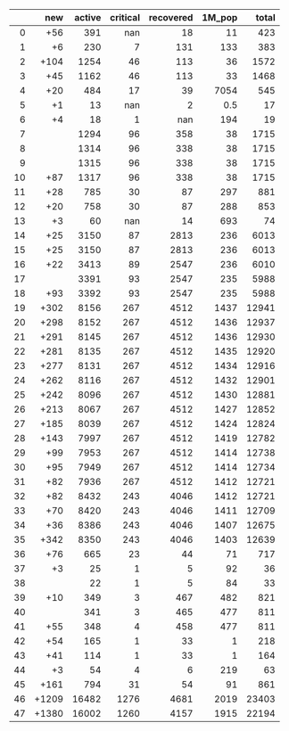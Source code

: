 |    |   new |   active |   critical |   recovered |   1M_pop |   total |
|---:|------:|---------:|-----------:|------------:|---------:|--------:|
|  0 |   +56 |      391 |        nan |          18 |     11   |     423 |
|  1 |    +6 |      230 |          7 |         131 |    133   |     383 |
|  2 |  +104 |     1254 |         46 |         113 |     36   |    1572 |
|  3 |   +45 |     1162 |         46 |         113 |     33   |    1468 |
|  4 |   +20 |      484 |         17 |          39 |   7054   |     545 |
|  5 |    +1 |       13 |        nan |           2 |      0.5 |      17 |
|  6 |    +4 |       18 |          1 |         nan |    194   |      19 |
|  7 |       |     1294 |         96 |         358 |     38   |    1715 |
|  8 |       |     1314 |         96 |         338 |     38   |    1715 |
|  9 |       |     1315 |         96 |         338 |     38   |    1715 |
| 10 |   +87 |     1317 |         96 |         338 |     38   |    1715 |
| 11 |   +28 |      785 |         30 |          87 |    297   |     881 |
| 12 |   +20 |      758 |         30 |          87 |    288   |     853 |
| 13 |    +3 |       60 |        nan |          14 |    693   |      74 |
| 14 |   +25 |     3150 |         87 |        2813 |    236   |    6013 |
| 15 |   +25 |     3150 |         87 |        2813 |    236   |    6013 |
| 16 |   +22 |     3413 |         89 |        2547 |    236   |    6010 |
| 17 |       |     3391 |         93 |        2547 |    235   |    5988 |
| 18 |   +93 |     3392 |         93 |        2547 |    235   |    5988 |
| 19 |  +302 |     8156 |        267 |        4512 |   1437   |   12941 |
| 20 |  +298 |     8152 |        267 |        4512 |   1436   |   12937 |
| 21 |  +291 |     8145 |        267 |        4512 |   1436   |   12930 |
| 22 |  +281 |     8135 |        267 |        4512 |   1435   |   12920 |
| 23 |  +277 |     8131 |        267 |        4512 |   1434   |   12916 |
| 24 |  +262 |     8116 |        267 |        4512 |   1432   |   12901 |
| 25 |  +242 |     8096 |        267 |        4512 |   1430   |   12881 |
| 26 |  +213 |     8067 |        267 |        4512 |   1427   |   12852 |
| 27 |  +185 |     8039 |        267 |        4512 |   1424   |   12824 |
| 28 |  +143 |     7997 |        267 |        4512 |   1419   |   12782 |
| 29 |   +99 |     7953 |        267 |        4512 |   1414   |   12738 |
| 30 |   +95 |     7949 |        267 |        4512 |   1414   |   12734 |
| 31 |   +82 |     7936 |        267 |        4512 |   1412   |   12721 |
| 32 |   +82 |     8432 |        243 |        4046 |   1412   |   12721 |
| 33 |   +70 |     8420 |        243 |        4046 |   1411   |   12709 |
| 34 |   +36 |     8386 |        243 |        4046 |   1407   |   12675 |
| 35 |  +342 |     8350 |        243 |        4046 |   1403   |   12639 |
| 36 |   +76 |      665 |         23 |          44 |     71   |     717 |
| 37 |    +3 |       25 |          1 |           5 |     92   |      36 |
| 38 |       |       22 |          1 |           5 |     84   |      33 |
| 39 |   +10 |      349 |          3 |         467 |    482   |     821 |
| 40 |       |      341 |          3 |         465 |    477   |     811 |
| 41 |   +55 |      348 |          4 |         458 |    477   |     811 |
| 42 |   +54 |      165 |          1 |          33 |      1   |     218 |
| 43 |   +41 |      114 |          1 |          33 |      1   |     164 |
| 44 |    +3 |       54 |          4 |           6 |    219   |      63 |
| 45 |  +161 |      794 |         31 |          54 |     91   |     861 |
| 46 | +1209 |    16482 |       1276 |        4681 |   2019   |   23403 |
| 47 | +1380 |    16002 |       1260 |        4157 |   1915   |   22194 |